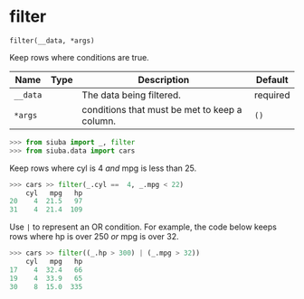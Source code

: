 # filter

`filter(__data, *args)`

Keep rows where conditions are true.

| Name     | Type   | Description                                   | Default   |
|----------|--------|-----------------------------------------------|-----------|
| `__data` |        | The data being filtered.                      | required  |
| `*args`  |        | conditions that must be met to keep a column. | `()`      |

```python
>>> from siuba import _, filter
>>> from siuba.data import cars
```

Keep rows where cyl is 4 *and* mpg is less than 25.

```python
>>> cars >> filter(_.cyl ==  4, _.mpg < 22) 
    cyl   mpg   hp
20    4  21.5   97
31    4  21.4  109
```

Use `|` to represent an OR condition. For example, the code below keeps
rows where hp is over 250 *or* mpg is over 32.

```python
>>> cars >> filter((_.hp > 300) | (_.mpg > 32))
    cyl   mpg   hp
17    4  32.4   66
19    4  33.9   65
30    8  15.0  335
```